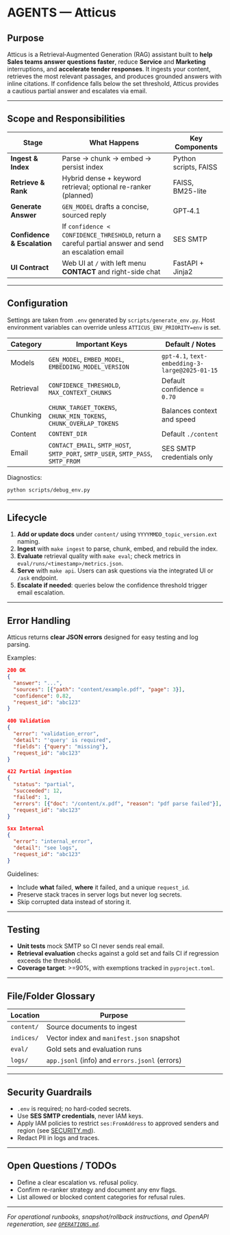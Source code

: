 # AGENTS — Atticus

## Purpose

Atticus is a Retrieval‑Augmented Generation (RAG) assistant built to **help Sales teams answer questions faster**, reduce **Service** and **Marketing** interruptions, and **accelerate tender responses**.
It ingests your content, retrieves the most relevant passages, and produces grounded answers with inline citations. If confidence falls below the set threshold, Atticus provides a cautious partial answer and escalates via email.

---

## Scope and Responsibilities

| Stage | What Happens | Key Components |
|-------|-------------|----------------|
| **Ingest & Index** | Parse → chunk → embed → persist index | Python scripts, FAISS |
| **Retrieve & Rank** | Hybrid dense + keyword retrieval; optional re-ranker (planned) | FAISS, BM25-lite |
| **Generate Answer** | `GEN_MODEL` drafts a concise, sourced reply | GPT‑4.1 |
| **Confidence & Escalation** | If `confidence < CONFIDENCE_THRESHOLD`, return a careful partial answer and send an escalation email | SES SMTP |
| **UI Contract** | Web UI at `/` with left menu **CONTACT** and right-side chat | FastAPI + Jinja2 |

---

## Configuration

Settings are taken from `.env` generated by `scripts/generate_env.py`.
Host environment variables can override unless `ATTICUS_ENV_PRIORITY=env` is set.

| Category | Important Keys | Default / Notes |
|----------|---------------|------------------|
| Models | `GEN_MODEL`, `EMBED_MODEL`, `EMBEDDING_MODEL_VERSION` | `gpt-4.1`, `text-embedding-3-large@2025-01-15` |
| Retrieval | `CONFIDENCE_THRESHOLD`, `MAX_CONTEXT_CHUNKS` | Default confidence = `0.70` |
| Chunking | `CHUNK_TARGET_TOKENS`, `CHUNK_MIN_TOKENS`, `CHUNK_OVERLAP_TOKENS` | Balances context and speed |
| Content | `CONTENT_DIR` | Default `./content` |
| Email | `CONTACT_EMAIL`, `SMTP_HOST`, `SMTP_PORT`, `SMTP_USER`, `SMTP_PASS`, `SMTP_FROM` | SES SMTP credentials only |

Diagnostics:
```bash
python scripts/debug_env.py
```

---

## Lifecycle

1. **Add or update docs** under `content/` using `YYYYMMDD_topic_version.ext` naming.
2. **Ingest** with `make ingest` to parse, chunk, embed, and rebuild the index.
3. **Evaluate** retrieval quality with `make eval`; check metrics in `eval/runs/<timestamp>/metrics.json`.
4. **Serve** with `make api`. Users can ask questions via the integrated UI or `/ask` endpoint.
5. **Escalate if needed**: queries below the confidence threshold trigger email escalation.

---

## Error Handling

Atticus returns **clear JSON errors** designed for easy testing and log parsing.

Examples:
```json
200 OK
{
  "answer": "...",
  "sources": [{"path": "content/example.pdf", "page": 3}],
  "confidence": 0.82,
  "request_id": "abc123"
}
```
```json
400 Validation
{
  "error": "validation_error",
  "detail": "'query' is required",
  "fields": {"query": "missing"},
  "request_id": "abc123"
}
```
```json
422 Partial ingestion
{
  "status": "partial",
  "succeeded": 12,
  "failed": 1,
  "errors": [{"doc": "/content/x.pdf", "reason": "pdf parse failed"}],
  "request_id": "abc123"
}
```
```json
5xx Internal
{
  "error": "internal_error",
  "detail": "see logs",
  "request_id": "abc123"
}
```

Guidelines:
* Include **what** failed, **where** it failed, and a unique `request_id`.
* Preserve stack traces in server logs but never log secrets.
* Skip corrupted data instead of storing it.

---

## Testing

* **Unit tests** mock SMTP so CI never sends real email.
* **Retrieval evaluation** checks against a gold set and fails CI if regression exceeds the threshold.
* **Coverage target**: >=90%, with exemptions tracked in `pyproject.toml`.

---

## File/Folder Glossary

| Location | Purpose |
|----------|--------|
| `content/` | Source documents to ingest |
| `indices/` | Vector index and `manifest.json` snapshot |
| `eval/` | Gold sets and evaluation runs |
| `logs/` | `app.jsonl` (info) and `errors.jsonl` (errors) |

---

## Security Guardrails

* `.env` is required; no hard-coded secrets.
* Use **SES SMTP credentials**, never IAM keys.
* Apply IAM policies to restrict `ses:FromAddress` to approved senders and region (see [SECURITY.md](SECURITY.md)).
* Redact PII in logs and traces.

---

## Open Questions / TODOs

* Define a clear escalation vs. refusal policy.
* Confirm re-ranker strategy and document any env flags.
* List allowed or blocked content categories for refusal rules.

---

*For operational runbooks, snapshot/rollback instructions, and OpenAPI regeneration, see [`OPERATIONS.md`](OPERATIONS.md).*

